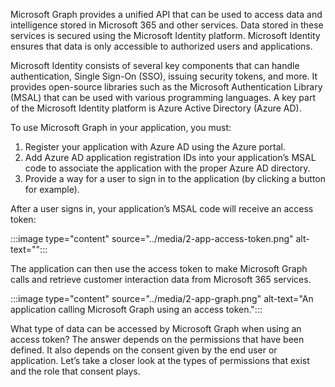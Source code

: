 Microsoft Graph provides a unified API that can be used to access data and intelligence stored in Microsoft 365 and other services. Data stored in these services is secured using the Microsoft Identity platform. Microsoft Identity ensures that data is only accessible to authorized users and applications.  

Microsoft Identity consists of several key components that can handle authentication, Single Sign-On (SSO), issuing security tokens, and more. It provides open-source libraries such as the Microsoft Authentication Library (MSAL) that can be used with various programming languages. A key part of the Microsoft Identity platform is Azure Active Directory (Azure AD). 

To use Microsoft Graph in your application, you must: 

1. Register your application with Azure AD using the Azure portal.  
2. Add Azure AD application registration IDs into your application’s MSAL code to associate the application with the proper Azure AD directory.
3. Provide a way for a user to sign in to the application (by clicking a button for example). 

After a user signs in, your application’s MSAL code will receive an access token: 

:::image type="content" source="../media/2-app-access-token.png" alt-text="":::

The application can then use the access token to make Microsoft Graph calls and retrieve customer interaction data from Microsoft 365 services. 

:::image type="content" source="../media/2-app-graph.png" alt-text="An application calling Microsoft Graph using an access token.":::

What type of data can be accessed by Microsoft Graph when using an access token? The answer depends on the permissions that have been defined. It also depends on the consent given by the end user or application. Let’s take a closer look at the types of permissions that exist and the role that consent plays.
